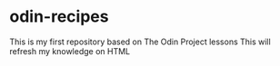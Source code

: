 # odin-recipes
This is my first repository based on The Odin Project lessons
This will refresh my knowledge on HTML